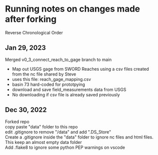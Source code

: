 # Running notes on changes made after forking 
Reverse Chronological Order  

## Jan 29, 2023
Merged v0_3_connect_reach_to_gage branch to main
- Map out USGS gage from SWORD Reaches using a csv files created from the nc file shared by Steve
- uses this file: reach_gage_mapping.csv
- basin 73 hard-coded for prototpying
- download and save field_measurements data from USGS
- No downloading if csv file is already saved previously

## Dec 30, 2022
Forked repo  
copy paste "data" folder to this repo  
edit .gitignore to remove "/data" and add ".DS_Store"  
Create a .gitignore inside the "data" folder to ignore nc files and html files. This keep an almost empty data folder  
Add .flake8 to ignore some python PEP warnings on vscode  
 


